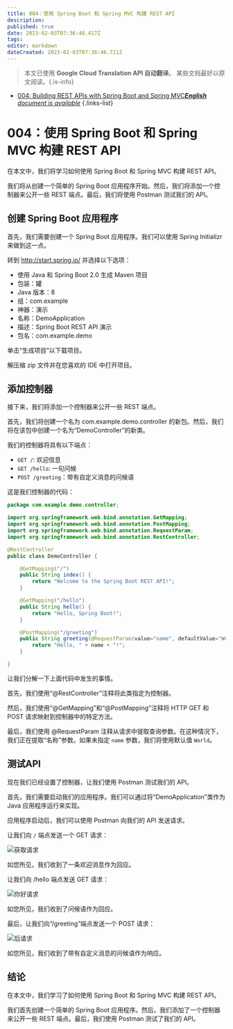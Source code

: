 ```yaml
---
title: 004：使用 Spring Boot 和 Spring MVC 构建 REST API
description: 
published: true
date: 2023-02-03T07:36:48.417Z
tags: 
editor: markdown
dateCreated: 2023-02-03T07:36:46.721Z
---
```


> 本文已使用 **Google Cloud Translation API 自动翻译**。
某些文档最好以原文阅读。{.is-info}



- [004: Building REST APIs with Spring Boot and Spring MVC***English** document is available*](/en/Knowledge-base/Spring-Boot/Learning/004-building-rest-apis-with-spring-boot-and-spring-mvc)
{.links-list}


# 004：使用 Spring Boot 和 Spring MVC 构建 REST API

在本文中，我们将学习如何使用 Spring Boot 和 Spring MVC 构建 REST API。

我们将从创建一个简单的 Spring Boot 应用程序开始。然后，我们将添加一个控制器来公开一些 REST 端点。最后，我们将使用 Postman 测试我们的 API。

## 创建 Spring Boot 应用程序

首先，我们需要创建一个 Spring Boot 应用程序。我们可以使用 Spring Initializr 来做到这一点。

转到 http://start.spring.io/ 并选择以下选项：

- 使用 Java 和 Spring Boot 2.0 生成 Maven 项目
- 包装：罐
- Java 版本：8
- 组：com.example
- 神器：演示
- 名称：DemoApplication
- 描述：Spring Boot REST API 演示
- 包名：com.example.demo

单击“生成项目”以下载项目。

解压缩 zip 文件并在您喜欢的 IDE 中打开项目。

## 添加控制器

接下来，我们将添加一个控制器来公开一些 REST 端点。

首先，我们将创建一个名为 com.example.demo.controller 的新包。然后，我们将在该包中创建一个名为“DemoController”的新类。

我们的控制器将具有以下端点：

- `GET /`: 欢迎信息
- `GET /hello`: 一句问候
- `POST /greeting`：带有自定义消息的问候语

这是我们控制器的代码：

```java
package com.example.demo.controller;

import org.springframework.web.bind.annotation.GetMapping;
import org.springframework.web.bind.annotation.PostMapping;
import org.springframework.web.bind.annotation.RequestParam;
import org.springframework.web.bind.annotation.RestController;

@RestController
public class DemoController {

    @GetMapping("/")
    public String index() {
        return "Welcome to the Spring Boot REST API!";
    }

    @GetMapping("/hello")
    public String hello() {
        return "Hello, Spring Boot!";
    }

    @PostMapping("/greeting")
    public String greeting(@RequestParam(value="name", defaultValue="World") String name) {
        return "Hello, " + name + "!";
    }

}
```

让我们分解一下上面代码中发生的事情。

首先，我们使用“@RestController”注释将此类指定为控制器。

然后，我们使用“@GetMapping”和“@PostMapping”注释将 HTTP GET 和 POST 请求映射到控制器中的特定方法。

最后，我们使用 @RequestParam 注释从请求中提取查询参数。在这种情况下，我们正在提取“名称”参数。如果未指定 `name` 参数，我们将使用默认值 `World`。

## 测试API

现在我们已经设置了控制器，让我们使用 Postman 测试我们的 API。

首先，我们需要启动我们的应用程序。我们可以通过将“DemoApplication”类作为 Java 应用程序运行来实现。

应用程序启动后，我们可以使用 Postman 向我们的 API 发送请求。

让我们向 `/` 端点发送一个 GET 请求：

![获取请求](https://i.imgur.com/LNcuFtD.png)

如您所见，我们收到了一条欢迎消息作为回应。

让我们向 /hello 端点发送 GET 请求：

![你好请求](https://i.imgur.com/VywYbnK.png)

如您所见，我们收到了问候语作为回应。

最后，让我们向“/greeting”端点发送一个 POST 请求：

![后请求](https://i.imgur.com/EC4nUg4.png)

如您所见，我们收到了带有自定义消息的问候语作为响应。

## 结论

在本文中，我们学习了如何使用 Spring Boot 和 Spring MVC 构建 REST API。

我们首先创建一个简单的 Spring Boot 应用程序。然后，我们添加了一个控制器来公开一些 REST 端点。最后，我们使用 Postman 测试了我们的 API。